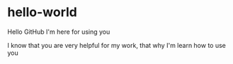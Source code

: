 # hello-world
Hello GitHub I'm here for using you

I know that you are very helpful for my work, that why I'm learn how to use you
